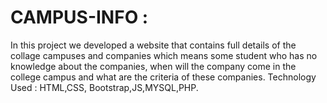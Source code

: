 # CAMPUS-INFO : 
In this project we developed a website that contains full details of the collage campuses and companies
which means some student who has no knowledge about the companies, when will the company come in the college
campus and what are the criteria of these companies. Technology Used : HTML,CSS, Bootstrap,JS,MYSQL,PHP.
